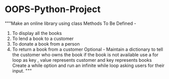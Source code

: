 # OOPS-Python-Project


"""Make an online library using class
Methods To Be Defined -
1. To display all the books
2. To lend a book to a customer
3. To donate a book from a person
4. To return a book from a customer
Optional -
Maintain a dictionary to tell the customer who owns the book if the book is not available
use a for loop as key , value represents customer and key represents books
Create a while option and run an infinite while loop asking users for their input.
"""

